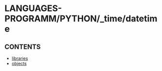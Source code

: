 # LANGUAGES-PROGRAMM/PYTHON/_time/datetime

## CONTENTS  
*	[libraries](libraries.md)  
*	[objects](objects.md)  

